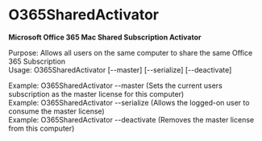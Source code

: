 # O365SharedActivator
<b>Microsoft Office 365 Mac Shared Subscription Activator</b>

Purpose: Allows all users on the same computer to share the same Office 365 Subscription</br>
Usage: O365SharedActivator [--master] [--serialize] [--deactivate]</br>

Example: O365SharedActivator --master      (Sets the current users subscription as the master license for this computer)</br>
Example: O365SharedActivator --serialize   (Allows the logged-on user to consume the master license)</br>
Example: O365SharedActivator --deactivate  (Removes the master license from this computer)</br>
